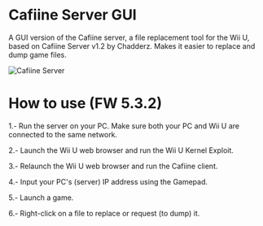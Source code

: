 # Cafiine Server GUI
A GUI version of the Cafiine server, a file replacement tool for the Wii U, based on Cafiine Server v1.2 by Chadderz.
Makes it easier to replace and dump game files.

![Cafiine Server](http://puu.sh/nMx2d/ba1c9d9da7.png "cafiineserver")

# How to use (FW 5.3.2)

1.- Run the server on your PC. Make sure both your PC and Wii U are connected to the same network.

2.- Launch the Wii U web browser and run the Wii U Kernel Exploit.

3.- Relaunch the Wii U web browser and run the Cafiine client.

4.- Input your PC's (server) IP address using the Gamepad.

5.- Launch a game.

6.- Right-click on a file to replace or request (to dump) it.

